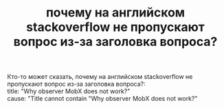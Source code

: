 ﻿---
title: "почему на английском stackoverflow не пропускают вопрос из-за заголовка вопроса?"
se.owner.user_id: 429521
se.owner.display_name: "mhts&#39;87"
se.owner.link: "https://ru.meta.stackoverflow.com/users/429521/mhts87"
se.link: "https://ru.meta.stackoverflow.com/questions/11401/%d0%bf%d0%be%d1%87%d0%b5%d0%bc%d1%83-%d0%bd%d0%b0-%d0%b0%d0%bd%d0%b3%d0%bb%d0%b8%d0%b9%d1%81%d0%ba%d0%be%d0%bc-stackoverflow-%d0%bd%d0%b5-%d0%bf%d1%80%d0%be%d0%bf%d1%83%d1%81%d0%ba%d0%b0%d1%8e%d1%82-%d0%b2%d0%be%d0%bf%d1%80%d0%be%d1%81-%d0%b8%d0%b7-%d0%b7%d0%b0-%d0%b7%d0%b0%d0%b3%d0%be%d0%bb%d0%be%d0%b2%d0%ba%d0%b0-%d0%b2%d0%be%d0%bf%d1%80%d0%be%d1%81%d0%b0"
se.question_id: 11401
se.post_type: question
---
<p>Кто-то может сказать, почему на английском stackoverflow не пропускают вопрос из-за заголовка вопроса?:<br/>
title: &quot;Why observer MobX does not work?&quot;<br/>
cause: &quot;Title cannot contain &quot;Why observer MobX does not work?&quot;</p>
